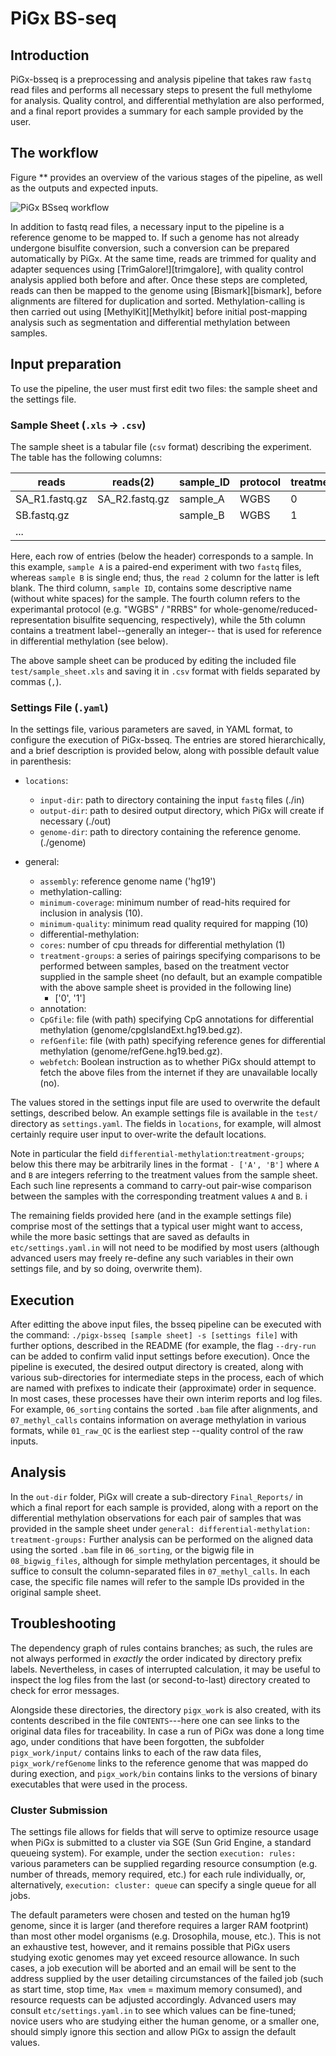 # PiGx BS-seq

## Introduction
PiGx-bsseq is a preprocessing and analysis pipeline that takes raw `fastq` read files and performs all necessary steps to present the full methylome for analysis. Quality control, and differential methylation are also performed, and a final report provides a summary for each sample provided by the user.


## The workflow
Figure ** provides an overview of the various stages of the pipeline, as well as the outputs and expected inputs.

![PiGx BSseq workflow](./figures/pigx-bsseq_workflow.png)

In addition to fastq read files, a necessary input to the pipeline is a
reference genome to be mapped to.  If such a genome has not already undergone
bisulfite conversion, such a conversion can be prepared automatically by PiGx.
At the same time, reads are trimmed for quality and adapter sequences using
[TrimGalore!][trimgalore], with quality control analysis applied both before
and after.  Once these steps are completed, reads can then be mapped to the
genome using [Bismark][bismark], before alignments are filtered for duplication
and sorted.  Methylation-calling is then carried out using
[MethylKit][Methylkit] before initial post-mapping analysis such as
segmentation and differential methylation between samples.

## Input preparation
To use the pipeline, the user must first edit two files: the sample sheet and the settings file. 

### Sample Sheet (`.xls` -> `.csv`)

The sample sheet is a tabular file (`csv` format) describing the experiment.
The table has the following columns:

| reads            | reads(2)         | sample_ID   | protocol   | treatment |
|------------------|------------------|-------------|------------|-----------|
| SA_R1.fastq.gz   | SA_R2.fastq.gz   | sample_A    |WGBS        | 0   |
| SB.fastq.gz      |                  | sample_B    |WGBS        | 1   |
| ...              |                  |             |            |     |

Here, each row of entries (below the header) corresponds to a sample. In this
example, `sample A` is a paired-end experiment with two `fastq` files, whereas
`sample B` is single end; thus, the `read 2` column for the latter is left blank.
The third column, `sample ID`, contains some descriptive name (without
white spaces) for the sample. The fourth column refers to the experimantal
protocol (e.g. "WGBS" / "RRBS" for whole-genome/reduced-representation
bisulfite sequencing, respectively), while the 5th column contains a treatment
label--generally an integer-- that is used for reference in differential
methylation (see below).

The above sample sheet can be produced by editing the included file
`test/sample_sheet.xls` and saving it in `.csv` format with fields separated by
commas (`,`).

 
### Settings File (`.yaml`)
In the settings file, various parameters are saved, in YAML format, to configure the execution of PiGx-bsseq. 
The entries are stored hierarchically, and a brief description is provided below, along with possible default value in parenthesis:

- `locations`: 
  - `input-dir`: path to directory containing the input `fastq` files (./in)
  - `output-dir`: path to desired output directory, which PiGx will create if necessary (./out)
  - `genome-dir`: path to directory containing the reference genome. (./genome)

- general:
  -  `assembly`: reference genome name ('hg19') 
  -  methylation-calling:
    -  `minimum-coverage`: minimum number of read-hits required for inclusion in analysis (10).
    -  `minimum-quality`:  minimum read quality required for mapping (10)
  -  differential-methylation:
    - `cores`: number of cpu threads for differential methylation (1)
    - `treatment-groups`: a series of pairings specifying comparisons to be performed between samples, based on the treatment vector supplied in the sample sheet (no default, but an example compatible with the above sample sheet is provided in the following line)
        - ['0', '1']
  -    annotation:
    - `CpGfile`:  file (with path) specifying CpG annotations for differential methylation (genome/cpgIslandExt.hg19.bed.gz).
    - `refGenfile`: file (with path) specifying reference genes for differential methylation (genome/refGene.hg19.bed.gz).
    - `webfetch`: Boolean instruction as to whether PiGx should attempt to fetch the above files from the internet if they are unavailable locally (no).


The values stored in the settings input file are used to overwrite the default
settings, described below. An example settings file is available in
the `test/` directory as `settings.yaml`. 
The fields in `locations`, for example, will almost certainly require user input
to over-write the default locations.

Note in particular the field `differential-methylation`:`treatment-groups`; below
this there may be arbitrarily lines in the format `- ['A', 'B']` where `A` and
`B` are integers referring to the treatment values from the sample sheet. Each
such line represents a command to carry-out pair-wise comparison between the
samples with the corresponding treatment values `A` and `B`. i

The remaining fields provided here (and in the example settings file)
 comprise most of the settings that a
typical user might want to access, while the more basic settings that are saved
as defaults in `etc/settings.yaml.in` will not need to be modified by most
users (although advanced users may freely re-define any such variables in their own
settings file, and by so doing, overwrite them).

## Execution

After editting the above input files, the bsseq pipeline can be executed with
the command: `./pigx-bsseq [sample sheet] -s [settings file]` with further
options, described in the README (for example, the flag `--dry-run` can be
added to confirm valid input settings before execution).  Once the pipeline is
executed, the desired output directory is created, along with various
sub-directories for intermediate steps in the process, each of which are named
with prefixes to indicate their (approximate) order in sequence.  In most
cases, these processes have their own interim reports and log files. For
example, `06_sorting` contains the sorted `.bam` file after alignments, and
`07_methyl_calls` contains information on average methylation in various
formats, while `01_raw_QC` is the earliest step --quality control of the raw
inputs. 

## Analysis 
In the `out-dir` folder, PiGx will create a sub-directory
`Final_Reports/` in which a final report for each sample is provided, along
with a report on the differential methylation observations for each pair of
samples that was provided in the sample sheet under `general:
differential-methylation: treatment-groups:` Further analysis can be performed
on the aligned data using the sorted `.bam` file in `06_sorting`, or the bigwig
file in `08_bigwig_files`, although for simple methylation percentages, it
should be suffice to consult the column-separated files in `07_methyl_calls`.
In each case, the specific file names will refer to the sample IDs provided in
the original sample sheet.

## Troubleshooting

The dependency graph of rules contains branches; as such, the rules are not
always performed in _exactly_ the order indicated by directory prefix labels.
Nevertheless, in cases of interrupted calculation, it may be useful to inspect
the log files from the last (or second-to-last) directory created to check for
error messages. 

Alongside these directories, the directory `pigx_work` is also created, with
its contents described in the file `CONTENTS`---here one can see links to the
original data files for traceability. In case a run of PiGx was done a long
time ago, under conditions that have been forgotten, the subfolder
`pigx_work/input/` contains links to each of the raw data files,
`pigx_work/refGenome` links to the reference genome that was mapped do during
exection, and `pigx_work/bin` contains links to the versions of binary
executables that were used in the process.

### Cluster Submission

The settings file allows for fields that will serve to optimize resource usage
when PiGx is submitted to a cluster via SGE (Sun Grid Engine, a standard
queueing system). For example, under the section `execution: rules:` various
parameters can be supplied regarding resource consumption (e.g. number of
threads, memory required, etc.) for each rule individually, or, alternatively,
`execution: cluster: queue` can specify a single queue for all jobs. 

The default parameters were chosen and tested on the human hg19 genome, since
it is larger (and therefore requires a larger RAM footprint) than most other
model organisms (e.g. Drosophila, mouse, etc.).  This is not an exhaustive
test, however, and it remains possible that PiGx users studying exotic genomes
may yet exceed resource allowance. In such cases, a job execution will be
aborted and an email will be sent to the address supplied by the user detailing
circumstances of the failed job (such as start time, stop time, `Max vmem` =
maximum memory consumed), and resource requests can be adjusted accordingly.
Advanced users may consult `etc/settings.yaml.in` to see which values can be
fine-tuned; novice users who are studying either the human genome, or a smaller
one, should simply ignore this section and allow PiGx to assign the default
values.


